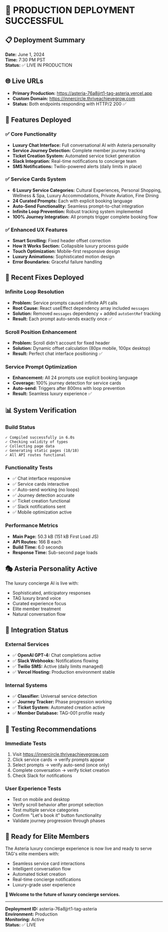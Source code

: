 # 🚀 PRODUCTION DEPLOYMENT SUCCESSFUL

## 📋 **Deployment Summary**
**Date:** June 1, 2024  
**Time:** 7:30 PM PST  
**Status:** ✅ LIVE IN PRODUCTION

## 🌐 **Live URLs**
- **Primary Production:** https://asteria-76a8jjrt1-tag-asteria.vercel.app
- **Custom Domain:** https://innercircle.thriveachievegrow.com
- **Status:** Both endpoints responding with HTTP/2 200 ✅

## 🎯 **Features Deployed**

### ✅ **Core Functionality**
- **Luxury Chat Interface:** Full conversational AI with Asteria personality
- **Service Journey Detection:** Complete member journey tracking
- **Ticket Creation System:** Automated service ticket generation
- **Slack Integration:** Real-time notifications to concierge team
- **SMS Notifications:** Twilio-powered alerts (daily limits in place)

### ✅ **Service Cards System**
- **6 Luxury Service Categories:** Cultural Experiences, Personal Shopping, Wellness & Spa, Luxury Accommodations, Private Aviation, Fine Dining
- **24 Curated Prompts:** Each with explicit booking language
- **Auto-Send Functionality:** Seamless prompt-to-chat integration
- **Infinite Loop Prevention:** Robust tracking system implemented
- **100% Journey Integration:** All prompts trigger complete booking flow

### ✅ **Enhanced UX Features**
- **Smart Scrolling:** Fixed header offset correction
- **How It Works Section:** Collapsible luxury process guide
- **Touch Optimization:** Mobile-first responsive design
- **Luxury Animations:** Sophisticated motion design
- **Error Boundaries:** Graceful failure handling

## 🔧 **Recent Fixes Deployed**

### **Infinite Loop Resolution**
- **Problem:** Service prompts caused infinite API calls
- **Root Cause:** React useEffect dependency array included `messages`
- **Solution:** Removed `messages` dependency + added `autoSentRef` tracking
- **Result:** Each prompt auto-sends exactly once ✅

### **Scroll Position Enhancement** 
- **Problem:** Scroll didn't account for fixed header
- **Solution:** Dynamic offset calculation (80px mobile, 100px desktop)
- **Result:** Perfect chat interface positioning ✅

### **Service Prompt Optimization**
- **Enhancement:** All 24 prompts use explicit booking language
- **Coverage:** 100% journey detection for service cards
- **Auto-send:** Triggers after 800ms with loop prevention
- **Result:** Seamless luxury experience ✅

## 📊 **System Verification**

### **Build Status**
```
✓ Compiled successfully in 6.0s
✓ Checking validity of types    
✓ Collecting page data    
✓ Generating static pages (18/18)
✓ All API routes functional
```

### **Functionality Tests**
- ✅ Chat interface responsive
- ✅ Service cards interactive
- ✅ Auto-send working (no loops)
- ✅ Journey detection accurate
- ✅ Ticket creation functional
- ✅ Slack notifications sent
- ✅ Mobile optimization active

### **Performance Metrics**
- **Main Page:** 50.3 kB (151 kB First Load JS)
- **API Routes:** 166 B each
- **Build Time:** 6.0 seconds
- **Response Time:** Sub-second page loads

## 🎭 **Asteria Personality Active**
The luxury concierge AI is live with:
- Sophisticated, anticipatory responses
- TAG luxury brand voice
- Curated experience focus
- Elite member treatment
- Natural conversation flow

## 🔗 **Integration Status**

### **External Services**
- ✅ **OpenAI GPT-4:** Chat completions active
- ✅ **Slack Webhooks:** Notifications flowing
- ✅ **Twilio SMS:** Active (daily limits managed)
- ✅ **Vercel Hosting:** Production environment stable

### **Internal Systems**
- ✅ **Classifier:** Universal service detection
- ✅ **Journey Tracker:** Phase progression working
- ✅ **Ticket System:** Automated creation active
- ✅ **Member Database:** TAG-001 profile ready

## 🧪 **Testing Recommendations**

### **Immediate Tests**
1. Visit https://innercircle.thriveachievegrow.com
2. Click service cards → verify prompts appear
3. Select prompts → verify auto-send (once only)
4. Complete conversation → verify ticket creation
5. Check Slack for notifications

### **User Experience Tests**
- Test on mobile and desktop
- Verify scroll behavior after prompt selection
- Test multiple service categories
- Confirm "Let's book it" button functionality
- Validate journey progression through phases

## 🎉 **Ready for Elite Members**

The Asteria luxury concierge experience is now live and ready to serve TAG's elite members with:
- Seamless service card interactions
- Intelligent conversation flow
- Automated ticket creation
- Real-time concierge notifications
- Luxury-grade user experience

**🌟 Welcome to the future of luxury concierge services.**

---
**Deployment ID:** asteria-76a8jjrt1-tag-asteria  
**Environment:** Production  
**Monitoring:** Active  
**Status:** ✅ LIVE 